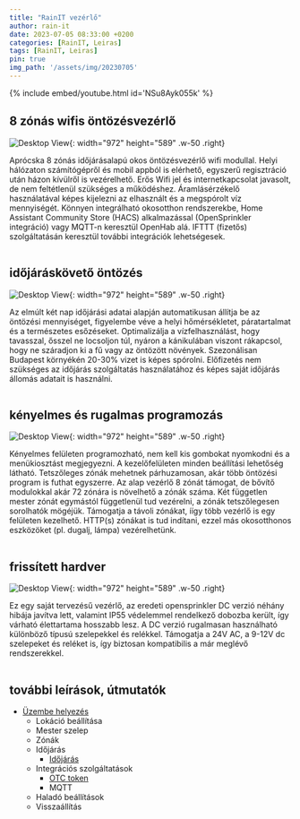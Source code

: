 ```yaml
---
title: "RainIT vezérlő"
author: rain-it
date: 2023-07-05 08:33:00 +0200
categories: [RainIT, Leiras]
tags: [RainIT, Leiras]
pin: true
img_path: '/assets/img/20230705'
---
```



{% include embed/youtube.html id='NSu8Ayk055k' %}

## 8 zónás wifis öntözésvezérlő

![Desktop View](20220718_173559.jpg){: width="972" height="589" .w-50 .right}

Aprócska 8 zónás időjárásalapú okos öntözésvezérlő wifi modullal. Helyi hálózaton számítógépről és mobil appból is elérhető, egyszerű regisztráció után házon kívülről is vezérelhető. Erős Wifi jel és internetkapcsolat javasolt, de nem feltétlenül szükséges a működéshez. Áramlásérzékelő használatával képes kijelezni az elhasznált és a megspórolt víz mennyiségét. Könnyen integrálható okosotthon rendszerekbe, Home Assistant Community Store (HACS) alkalmazással (OpenSprinkler integráció) vagy MQTT-n keresztül OpenHab alá. IFTTT (fizetős) szolgáltatásán keresztül további integrációk lehetségesek.
<hr style="width:50%;height:1px;border-width:0;color:gray;background-color:var(--main-bg)">

## időjáráskövető öntözés

![Desktop View](20190920-151232.png){: width="972" height="589" .w-50 .right}

Az elmúlt két nap időjárási adatai alapján automatikusan állítja be az öntözési mennyiséget, figyelembe véve a helyi hőmérsékletet, páratartalmat és a természetes esőzéseket. Optimalizálja a vízfelhasználást, hogy tavasszal, ősszel ne locsoljon túl, nyáron a kánikulában viszont rákapcsol, hogy ne száradjon ki a fű vagy az öntözött növények. Szezonálisan Budapest környékén 20-30% vizet is képes spórolni. Előfizetés nem szükséges az időjárás szolgáltatás használatához és képes saját időjárás állomás adatait is használni.
<hr style="width:50%;height:1px;border-width:0;color:gray;background-color:var(--main-bg)">

## kényelmes és rugalmas programozás

![Desktop View](20220512-151540_OpenSprinkler.jpg){: width="972" height="589" .w-50 .right}

Kényelmes felületen programozható, nem kell kis gombokat nyomkodni és a menükiosztást megjegyezni. A kezelőfelületen minden beállítási lehetőség látható. Tetszőleges zónák mehetnek párhuzamosan, akár több öntözési program is futhat egyszerre. Az alap vezérlő 8 zónát támogat, de bővítő modulokkal akár 72 zónára is növelhető a zónák száma. Két független mester zónát egymástól függetlenül tud vezérelni, a zónák tetszőlegesen sorolhatók mögéjük. Támogatja a távoli zónákat, íígy több vezérlő is egy felületen kezelhető. HTTP(s) zónákat is tud indítani, ezzel más okosotthonos eszközöket (pl. dugalj, lámpa) vezérelhetünk.
<hr style="width:50%;height:1px;border-width:0;color:gray;background-color:var(--main-bg)">

## frissített hardver

![Desktop View](20220305_203113.jpg){: width="972" height="589" .w-50 .right}

Ez egy saját tervezésű vezérlő, az eredeti opensprinkler DC verzió néhány hibája javítva lett, valamint IP55 védelemmel rendelkező dobozba került, így várható élettartama hosszabb lesz. A DC verzió rugalmasan használható különböző típusú szelepekkel és relékkel. Támogatja a 24V AC, a 9-12V dc szelepeket és reléket is, így biztosan kompatibilis a már meglévő rendszerekkel.
<hr style="width:50%;height:1px;border-width:0;color:gray;background-color:var(--main-bg)">

## további leírások, útmutatók

- <a href="https://rain-it.github.io/posts/Uzembe-helyezes/">Üzembe helyezés</a>
  + Lokáció beállítása
  + Mester szelep
  + Zónák
  + Időjárás
    * <a href="https://rain-it.github.io/posts/Idojaras/">Időjárás</a>
  + Integrációs szolgáltatások
    * <a href="https://rain-it.github.io/posts/OTC-token/">OTC token</a>
    * MQTT
  + Haladó beállítások
  + Visszaállítás
<hr style="width:50%;height:1px;border-width:0;color:gray;background-color:var(--main-bg)">
